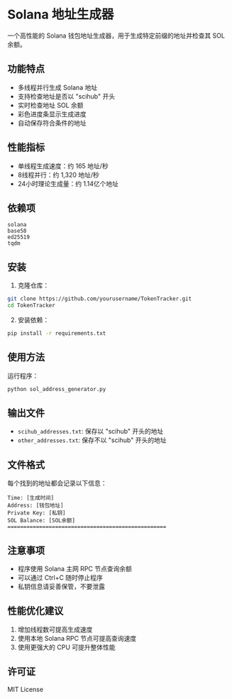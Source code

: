 # Solana 地址生成器

一个高性能的 Solana 钱包地址生成器，用于生成特定前缀的地址并检查其 SOL 余额。

## 功能特点

- 多线程并行生成 Solana 地址
- 支持检查地址是否以 "scihub" 开头
- 实时检查地址 SOL 余额
- 彩色进度条显示生成进度
- 自动保存符合条件的地址

## 性能指标

- 单线程生成速度：约 165 地址/秒
- 8线程并行：约 1,320 地址/秒
- 24小时理论生成量：约 1.14亿个地址

## 依赖项

```
solana
base58
ed25519
tqdm
```

## 安装

1. 克隆仓库：
```bash
git clone https://github.com/yourusername/TokenTracker.git
cd TokenTracker
```

2. 安装依赖：
```bash
pip install -r requirements.txt
```

## 使用方法

运行程序：
```bash
python sol_address_generator.py
```

## 输出文件

- `scihub_addresses.txt`: 保存以 "scihub" 开头的地址
- `other_addresses.txt`: 保存不以 "scihub" 开头的地址

## 文件格式

每个找到的地址都会记录以下信息：
```
Time: [生成时间]
Address: [钱包地址]
Private Key: [私钥]
SOL Balance: [SOL余额]
==================================================
```

## 注意事项

- 程序使用 Solana 主网 RPC 节点查询余额
- 可以通过 Ctrl+C 随时停止程序
- 私钥信息请妥善保管，不要泄露

## 性能优化建议

1. 增加线程数可提高生成速度
2. 使用本地 Solana RPC 节点可提高查询速度
3. 使用更强大的 CPU 可提升整体性能

## 许可证

MIT License

